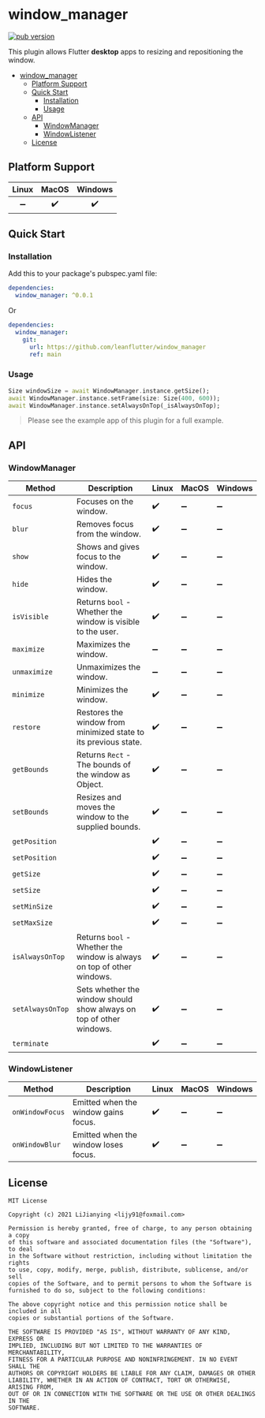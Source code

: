 # window_manager

[![pub version][pub-image]][pub-url]

[pub-image]: https://img.shields.io/pub/v/window_manager.svg
[pub-url]: https://pub.dev/packages/window_manager

This plugin allows Flutter **desktop** apps to resizing and repositioning the window.

<!-- START doctoc generated TOC please keep comment here to allow auto update -->
<!-- DON'T EDIT THIS SECTION, INSTEAD RE-RUN doctoc TO UPDATE -->

- [window_manager](#window_manager)
  - [Platform Support](#platform-support)
  - [Quick Start](#quick-start)
    - [Installation](#installation)
    - [Usage](#usage)
  - [API](#api)
    - [WindowManager](#windowmanager)
    - [WindowListener](#windowlistener)
  - [License](#license)

<!-- END doctoc generated TOC please keep comment here to allow auto update -->

## Platform Support

| Linux | MacOS | Windows |
| :---: | :---: | :-----: |
|  ➖   |  ✔️   |   ✔️    |

## Quick Start

### Installation

Add this to your package's pubspec.yaml file:

```yaml
dependencies:
  window_manager: ^0.0.1
```

Or

```yaml
dependencies:
  window_manager:
    git:
      url: https://github.com/leanflutter/window_manager
      ref: main
```

### Usage

```dart
Size windowSize = await WindowManager.instance.getSize();
await WindowManager.instance.setFrame(size: Size(400, 600));
await WindowManager.instance.setAlwaysOnTop(_isAlwaysOnTop);
```

> Please see the example app of this plugin for a full example.

## API

### WindowManager

| Method           | Description                                                            | Linux | MacOS | Windows |
| ---------------- | ---------------------------------------------------------------------- | ----- | ----- | ------- |
| `focus`          | Focuses on the window.                                                 | ✔️    | ➖    | ➖      |
| `blur`           | Removes focus from the window.                                         | ✔️    | ➖    | ➖      |
| `show`           | Shows and gives focus to the window.                                   | ✔️    | ➖    | ➖      |
| `hide`           | Hides the window.                                                      | ✔️    | ➖    | ➖      |
| `isVisible`      | Returns `bool` - Whether the window is visible to the user.            | ✔️    | ➖    | ➖      |
| `maximize`       | Maximizes the window.                                                  | ➖    | ➖    | ➖      |
| `unmaximize`     | Unmaximizes the window.                                                | ➖    | ➖    | ➖      |
| `minimize`       | Minimizes the window.                                                  | ✔️    | ➖    | ➖      |
| `restore`        | Restores the window from minimized state to its previous state.        | ✔️    | ➖    | ➖      |
| `getBounds`      | Returns `Rect` - The bounds of the window as Object.                   | ✔️    | ➖    | ➖      |
| `setBounds`      | Resizes and moves the window to the supplied bounds.                   | ✔️    | ➖    | ➖      |
| `getPosition`    |                                                                        | ✔️    | ➖    | ➖      |
| `setPosition`    |                                                                        | ✔️    | ➖    | ➖      |
| `getSize`        |                                                                        | ✔️    | ➖    | ➖      |
| `setSize`        |                                                                        | ✔️    | ➖    | ➖      |
| `setMinSize`     |                                                                        | ✔️    | ➖    | ➖      |
| `setMaxSize`     |                                                                        | ✔️    | ➖    | ➖      |
| `isAlwaysOnTop`  | Returns `bool` - Whether the window is always on top of other windows. | ✔️    | ➖    | ➖      |
| `setAlwaysOnTop` | Sets whether the window should show always on top of other windows.    | ✔️    | ➖    | ➖      |
| `terminate`      |                                                                        | ✔️    | ➖    | ➖      |

### WindowListener

| Method          | Description                          | Linux | MacOS | Windows |
| --------------- | ------------------------------------ | ----- | ----- | ------- |
| `onWindowFocus` | Emitted when the window gains focus. | ✔️    | ➖    | ➖      |
| `onWindowBlur`  | Emitted when the window loses focus. | ✔️    | ➖    | ➖      |

## License

```text
MIT License

Copyright (c) 2021 LiJianying <lijy91@foxmail.com>

Permission is hereby granted, free of charge, to any person obtaining a copy
of this software and associated documentation files (the "Software"), to deal
in the Software without restriction, including without limitation the rights
to use, copy, modify, merge, publish, distribute, sublicense, and/or sell
copies of the Software, and to permit persons to whom the Software is
furnished to do so, subject to the following conditions:

The above copyright notice and this permission notice shall be included in all
copies or substantial portions of the Software.

THE SOFTWARE IS PROVIDED "AS IS", WITHOUT WARRANTY OF ANY KIND, EXPRESS OR
IMPLIED, INCLUDING BUT NOT LIMITED TO THE WARRANTIES OF MERCHANTABILITY,
FITNESS FOR A PARTICULAR PURPOSE AND NONINFRINGEMENT. IN NO EVENT SHALL THE
AUTHORS OR COPYRIGHT HOLDERS BE LIABLE FOR ANY CLAIM, DAMAGES OR OTHER
LIABILITY, WHETHER IN AN ACTION OF CONTRACT, TORT OR OTHERWISE, ARISING FROM,
OUT OF OR IN CONNECTION WITH THE SOFTWARE OR THE USE OR OTHER DEALINGS IN THE
SOFTWARE.
```
